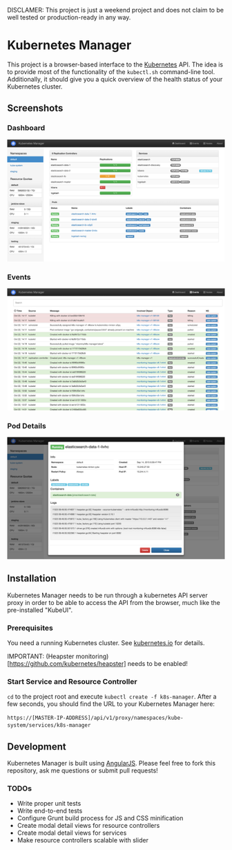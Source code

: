 DISCLAMER: This project is just a weekend project and does not claim to be well tested or production-ready
in any way.

# Kubernetes Manager

This project is a browser-based interface to the [Kubernetes](http://kubernetes.io/) API. The idea is
to provide most of the functionality of the `kubectl.sh` command-line tool. Additionally, it should give
you a quick overview of the health status of your Kubernetes cluster.

## Screenshots

### Dashboard

![Dashboard](screenshots/dashboard.png)

### Events

![List of cluster events](screenshots/events.png)

### Pod Details

![Modal with pod details](screenshots/pod_detail.png)

## Installation

Kubernetes Manager needs to be run through a kubernetes API server proxy in order to be able to access the API from the browser, much like the pre-installed "KubeUI".

### Prerequisites

You need a running Kubernetes cluster. See [kubernetes.io](http://kubernetes.io/) for details.

IMPORTANT: (Heapster monitoring)[https://github.com/kubernetes/heapster] needs to be enabled!

### Start Service and Resource Controller

`cd` to the project root and execute `kubectl create -f k8s-manager`. After a few seconds, you should find the URL
to your Kubernetes Manager here:

`https://[MASTER-IP-ADDRESS]/api/v1/proxy/namespaces/kube-system/services/k8s-manager`

## Development

Kubernetes Manager is built using [AngularJS](https://angularjs.org/). Please feel free to fork this repository,
ask me questions or submit pull requests!

### TODOs

* Write proper unit tests
* Write end-to-end tests
* Configure Grunt build process for JS and CSS minification
* Create modal detail views for resource controllers
* Create modal detail views for services
* Make resource controllers scalable with slider
